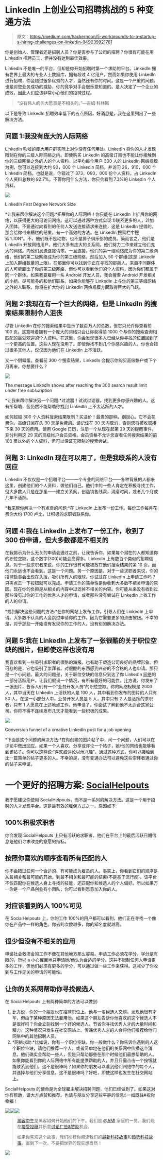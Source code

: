 # LinkedIn 上创业公司招聘挑战的 5 种变通方法

> 原文：<https://medium.com/hackernoon/5-workarounds-to-a-startup-s-hiring-challenges-on-linkedin-949039921781>

你是创始人、管理者还是招聘人员？你是否参与了公司的招聘？你很有可能在用 LinkedIn 招聘员工，但并没有达到最佳效果。

LinkedIn 不是唯一的平台，但却是你开始招聘时第一个求助的平台。LinkedIn 拥有世界上最大的专业人士数据库，拥有超过 4 亿用户，然而如果你使用 LinkedIn 进行招聘，你会错过很多优秀的人才，当然还有你的时间。这是一个严重的问题，也是对您业务成功的威胁。你的竞争对手会很乐意知道的。是人决定了一个企业的成败，因此人们应该非常小心他们的招聘过程。

> “没有伟人的伟大愿景是不相关的。”—吉姆·科林斯

以下是导致 LinkedIn 招聘效率低下的五点原因。好消息是，我在这里列出了一些解决方法。

## 问题 1:我没有庞大的人际网络

LinkedIn 吹嘘的庞大用户群实际上对你没有任何用处。LinkedIn 将你的人才发现限制在你的三级人际网络之内。即使购买 LinkedIn 的高级订阅也不能让你接触到你的三级网络之外的人的个人资料。以平均每个用户 300 人的 LinkedIn 网络规模为例，您可以连接到大约 90，000 个 LinkedIn 简档，并访问 26，910，000 个 LinkedIn 简档。也就是说，你错过了 373，090，000 份个人资料，占 LinkedIn 个人资料总数的 92.7%。不管你用什么方法，你只会看到 7.3%的 LinkedIn 个人资料。

![](img/f3503ce2e0f9f72aba1477d6286eb5f2.png)

LinkedIn First Degree Network Size

*让我来帮你解决这个问题:*拓展你的人际网络！你只能在 LinkedIn 上扩展你的网络，以获得更大的可访问网络。这可以通过两种方式实现:1)联系更多的人，2)加入团体。不要通过向看到的任何人发送连接请求来连接，这是 LinkedIn 提倡的。那会给你带来糟糕的结果。有一个高效的方法。在 LinkedIn 搜索栏中搜索“LION”。不，他们既不是动物，也不是狮子俱乐部的成员。简而言之，他们是 LinkedIn 开放网络用户。他们大多有庞大的关系网。他们努力工作来建立他们庞大的网络。向他们发送连接请求。一旦连接，他们的第一级网络成为你的第二级网络，他们的第二级网络成为你的第三级网络。然后加入 50 个群组(这是 LinkedIn 上加入群组数量的上限)，在那里你可以找到你正在寻找的那类人。来自不同群体的人可能超出了你的第三级网络，但你可以看到他们的个人资料，因为你们都属于同一个群体。如果我要雇用一名 Android 开发人员，我会搜索 Android 开发相关的小组。尽可能多的和他们联系。如果你能够在 LinkedIn 上与你的第三等级网络之外的人联系，你将在扩大你的 LinkedIn 网络规模方面取得巨大的飞跃。

## 问题 2:我现在有一个巨大的网络，但是 LinkedIn 的搜索结果限制令人沮丧

尽管 LinkedIn 在你的搜索结果中显示了数百万人的总数，但它只允许你查看前 100 页。这意味着拥有一个庞大的网络只会让你获得前 1000 个与你的搜索查询相匹配的最受欢迎的个人资料。在这里，你会发现很多人已经从你寻找的位置回到了一个更高的位置。这些人现在没用了。即使你找不到几个你感兴趣的人，你也会错过很多其他人，仅仅因为他们在 LinkedIn 上不活跃。

又一个倒霉蛋。查看前 300 个搜索结果，LinkedIn 会提示你购买高级帐户或下个月再来。你想要什么？

![](img/013c949e49ce8d62be360fa2ddb2baeb.png)

The message LinkedIn shows after reaching the 300 search result limit under free subscription

*让我来帮你解决另一个问题:*过滤器！试试过滤器，找到更多你感兴趣的人。这有所帮助，但仍然不能帮助你找到 LinkedIn 上不太活跃的人才。

如何超越 300 个人资料搜索结果限制？买溢价！最贵的那种。别担心。它不会花费你。高级订阅在头 30 天是免费的。请记住在 30 天内取消，否则您将被收取接下来 30 天的费用。使用 Google 日历，注册一个从现在起第 29 天的提醒事件。充分利用这 29 天的高级帐户会员资格。会员资格不允许您查看任何搜索结果的前 100 页以外的个人资料，但可以保证无限制的搜索尝试。

## 问题 3: LinkedIn 现在可以用了，但是我联系的人没有回应

LinkedIn 不仅仅是一个招聘平台——一个专业的网络平台——各种背景的人都来这里，创建他们的个人资料，做他们自己。他们中的一些人肯定在积极寻找工作，但大多数人只是在那里——建立关系网，创造销售线索，消磨时间，或者几个月或几年不活跃。

*我来帮你解决一个有点贵的问题:*在 LinkedIn 上发布一份工作。每份工作每月花费你大约 1700 卢比，让积极的求职者联系你。

## 问题 4:我在 LinkedIn 上发布了一份工作，收到了 300 份申请，但大多数都是不相关的

在我揭示为什么无关的申请会通过之前，让我告诉你，如果每个潜在的人都知道你的职位空缺，这个数字(300)可能会高得多。LinkedIn 上有数百个类似的招聘信息。对于一些求职者来说，你的工作很有可能被放在他们搜索结果的第 10 页，而他们永远也不会看到。这是一个问题。另一个原因是，对于一些求职者来说，你的招聘启事会出现在头版，吸引所有人的眼球。你试过在 LinkedIn 上申请工作吗？只需点击一下按钮就可以完成。申请工作的简单性是你收到大多数不相关申请的原因。现在你的负担是从相关的内容中过滤掉不相关的内容。你可能从来没有收到过那些没见过你的工作的优秀人才的申请，或者那些没有尝试在 LinkedIn 上找工作的人的申请。

*找到解决这些问题的方法:*在你的网站上发布工作，引导人们在 LinkedIn 上申请。大多数不认真的人会跳过申请你的工作，因为它需要更多的点击按钮。不幸的是，对于那些一开始没有发现你的工作的人，没有别的解决办法。

## 问题 5:我在 LinkedIn 上发布了一张很酷的关于职位空缺的图片，但即使这样也没有用

我喜欢看到一些吸引求职者的很酷的海报。也有助于塑造公司良好的品牌形象。但可悲的是，它也吸引了崇拜者。对很酷的东西感到兴奋的不合格的人也申请。那只是一个小问题。最大的问题是，关于职位空缺的信息只到达了你 LinkedIn [网络](https://hackernoon.com/tagged/network)的一部分活跃用户。让我们假设一个情况，有所有最好的可能性。比方说，你发布了一张图片，告诉人们有一个“业务开发人员”的职位空缺。你的网络规模是 2000 人，其中当天在 LinkedIn 上活跃的人是 100 人，其中看到你发布的图片的人只有 50 人，在这一小部分人中，业务开发人员是 5 人，其中只有 2 人是活跃的求职者，只有 1 人愿意在上述地点工作。他申请了。你面试了解到他不太适合这家公司。你将不得不连续发布几天才能看到一些积极的成果。

![](img/c0c0c4c0286eaf168d927326bb6cf056.png)

Conversion funnel of a creative LinkedIn post for a job opening

*下面是这个问题的解决方法:*在你创建的图片帖子中，问一个问题，人们可以在评论中做出回应。如果一个人喜欢、分享或评论一个帖子，她/他的网络也能够看到该帖子。你可以这样说:“喜欢或评论以示兴趣”。通过这种方式，你可以接触到比一篇简单的帖子更多的人。不幸的是，没有变通办法可以避免这些崇拜者通过你的帖子来申请。

# 一个更好的招聘方案: [SocialHelpouts](http://socialhelpouts.com/)

我宁愿建议你使用 SocialHelpouts，而不是一系列的解决方法。这是一个用于招聘的人才发现平台。这是最有效的雇佣方式之一。原因如下:

## 100%积极求职者

你会发现 SocialHelpouts 上只有活跃的求职者，他们在平台上的最后活跃日期信息是他们寻求改变的意愿的指标。

## 按照你喜欢的顺序查看所有匹配的人

你不会错过任何一个合适的、有可能成为雇员的人。事实上，你看到它们的顺序是从最相关和最可能的开始，到最不相关和最可能的结束(不是基于流行度)。该平台不仅匹配你在候选人身上寻找的技能，还匹配你和候选人的个人偏好。所以如果万一你是一个产品[创业](https://hackernoon.com/tagged/startup)有小团队，你可以看到愿意加入你的人。

## 对应该看到的人 100%可见

在 SocialHelpouts 上，你的工作 100%的用户都可以看到，他们正在寻找一个像你在产品中一样的角色。你去的次数越多，你的知名度就越高。

## 很少但没有不相关的应用

申请社会救济金的工作不像在其他地方那么容易。申请工作必须花学分。学分是有限的，所以 a 小心翼翼地只申请她/他认为合适的学分。这并不限制任何人申请更多的工作，但他们必须有更多的学分，可以通过做一些工作来获得。这减少了你收到与工作无关的申请的可能性。

## 让你的关系网帮助你寻找候选人

在 SocialHelpouts 上有两种简单的方法可以做到:

1.  比方说，你的一个朋友也在招聘职位上。他与一名候选人交谈，发现他很有才华，但由于某种原因无法雇用他。如果这个朋友告诉你他喜欢的这个候选人不是很好吗？你会立刻找到一个好的候选人。节省你寻找优秀人才的大量时间和精力。这种情况只发生在社交网站上。传递优秀人才的人会将他们推荐给他们网络中的其他招聘人员。
2.  *网络求助:*比如说，你有一个职位空缺。你一般做什么？你告诉你遇到的人这个职位空缺，请他们推荐一个人，或者简单地在他们的关系网中传播这个消息。他们确实会帮助一些人，但是只帮助那些在那个时候他们最想帮助的人。如果你能看到你的人际网络中所有能提供帮助的人，并且只需点击一个按钮就能联系到他们，这不是很棒吗？如果你的朋友可以看到他们网络中的每个人，并选择与他们分享信息，这不是很棒吗？好吧，即使这样也发生在社交网站上。

SocialHelpouts 的使命是为全球雇主解决招聘问题，他们已经做到了。如果这对你有帮助，请大方点赞和推荐。也请与朋友分享这些平静的信息:)一如既往#祝你幸福！

[![](img/50ef4044ecd4e250b5d50f368b775d38.png)](http://bit.ly/HackernoonFB)[![](img/979d9a46439d5aebbdcdca574e21dc81.png)](https://goo.gl/k7XYbx)[![](img/2930ba6bd2c12218fdbbf7e02c8746ff.png)](https://goo.gl/4ofytp)

> [黑客中午](http://bit.ly/Hackernoon)是黑客如何开始他们的下午。我们是 [@AMI](http://bit.ly/atAMIatAMI) 家庭的一员。我们现在[接受投稿](http://bit.ly/hackernoonsubmission)并乐意[讨论广告&赞助](mailto:partners@amipublications.com)机会。
> 
> 如果你喜欢这个故事，我们推荐你阅读我们的[最新科技故事](http://bit.ly/hackernoonlatestt)和[趋势科技故事](https://hackernoon.com/trending)。直到下一次，不要把世界的现实想当然！

[![](img/be0ca55ba73a573dce11effb2ee80d56.png)](https://goo.gl/Ahtev1)